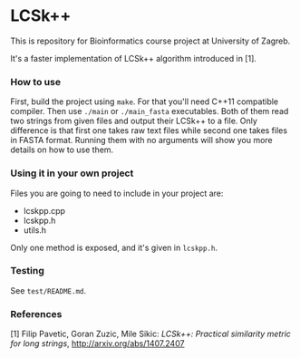 # LCSk++

This is repository for Bioinformatics course project at University of Zagreb.

It's a faster implementation of LCSk++ algorithm introduced in [1].

### How to use

First, build the project using `make`. For that you'll need C++11 compatible
compiler. Then use `./main` or `./main_fasta` executables. Both of them read
two strings from given files and output their LCSk++ to a file. Only difference
is that first one takes raw text files while second one takes files in FASTA
format. Running them with no arguments will show you more details on how to use
them.

### Using it in your own project

Files you are going to need to include in your project are:
- lcskpp.cpp
- lcskpp.h
- utils.h

Only one method is exposed, and it's given in `lcskpp.h`.

### Testing

See `test/README.md`.

### References
[1] Filip Pavetic, Goran Zuzic, Mile Sikic: _LCSk++: Practical similarity metric for long strings_, http://arxiv.org/abs/1407.2407  
